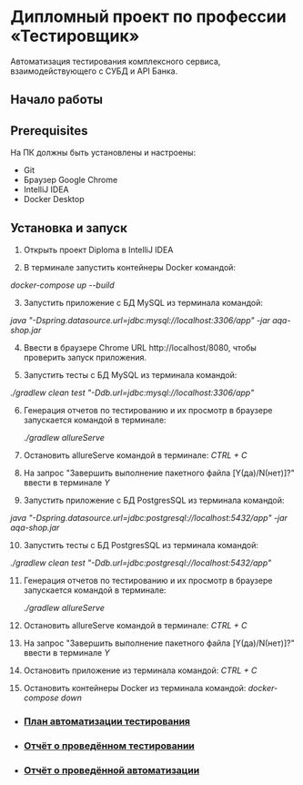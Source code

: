 # Дипломный проект по профессии «Тестировщик»

Автоматизация тестирования комплексного сервиса, взаимодействующего с СУБД и API Банка.

## Начало работы

## Prerequisites

На ПК должны быть установлены и настроены:

- Git
- Браузер Google Chrome
- IntelliJ IDEA
- Docker Desktop

## Установка и запуск

1. Открыть проект Diploma в IntelliJ IDEA

2. В терминале запустить контейнеры Docker командой:
   
*docker-compose up --build*

3. Запустить приложение с БД MySQL из терминала командой:

*java "-Dspring.datasource.url=jdbc:mysql://localhost:3306/app" -jar aqa-shop.jar*

4. Ввести в браузере Сhrome URL http://localhost/8080, чтобы проверить запуск приложения.

5. Запустить тесты с БД MySQL из терминала командой:
   
*./gradlew clean test "-Ddb.url=jdbc:mysql://localhost:3306/app"*

6. Генерация отчетов по тестированию и их просмотр в браузере запускается командой в терминале:

   *./gradlew allureServe*
   
7. Остановить allureServe командой в терминале: *CTRL + C*

8. На запрос "Завершить выполнение пакетного файла [Y(да)/N(нет)]?" ввести в терминале *Y*

9. Запустить приложение с БД PostgresSQL из терминала командой:
   
*java "-Dspring.datasource.url=jdbc:postgresql://localhost:5432/app" -jar aqa-shop.jar*

10. Запустить тесты с БД PostgresSQL из терминала командой:
    
*./gradlew clean test "-Ddb.url=jdbc:postgresql://localhost:5432/app"*

11. Генерация отчетов по тестированию и их просмотр в браузере запускается командой в терминале:

    *./gradlew allureServe*
    
13. Остановить allureServe командой в терминале: *CTRL + C*

14. На запрос "Завершить выполнение пакетного файла [Y(да)/N(нет)]?" ввести в терминале *Y*

15. Остановить приложение из терминала командой: *CTRL + C*
   
16. Остановить контейнеры Docker из терминала командой: *docker-compose down*


* ### [План автоматизации тестирования](https://github.com/danlisov/DiplomaProject/blob/main/Plan.md#план-автоматизации-тестирования-вэб-сервиса-для-покупки-тура-с-оплатой-дебетовой-или-кредитной-картой)
* ### [Отчёт о проведённом тестировании](https://github.com/danlisov/DiplomaProject/blob/main/Report.md)
* ### [Отчёт о проведённой автоматизации](https://github.com/danlisov/DiplomaProject/blob/main/Summary.md)
